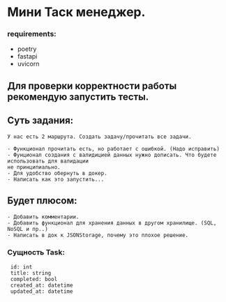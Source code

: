 # Мини Таск менеджер.

### requirements:

- poetry
- fastapi
- uvicorn

## Для проверки корректности работы рекомендую запустить тесты.

## Суть задания:
```
У нас есть 2 маршрута. Создать задачу/прочитать все задачи. 

- Функционал прочитать есть, но работает с ошибкой. (Надо исправить)
- Фунционал создания с валидицией данных нужно дописать. Что будете использовать для валидации
не принципиально.
- Для удобство обернуть в докер.
- Написать как это запустить...
```

## Будет плюсом:
```
- Добавить комментарии.
- Добавить функционал для хранения данных в другом хранилище. (SQL, NoSQL и пр..)
- Написать в док к JSONStorage, почему это плохое решение.
```

### Сущность Task:
```
 id: int
 title: string
 completed: bool
 created_at: datetime
 updated_at: datetime
```
